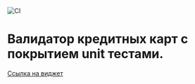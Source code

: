 ![CI](https://github.com/VladSychev1983/cards_js/actions/workflows/web.yml/badge.svg)

# Валидатор кредитных карт с покрытием unit тестами.

[Ссылка на виджет ](https://vladsychev1983.github.io/cards-js/)